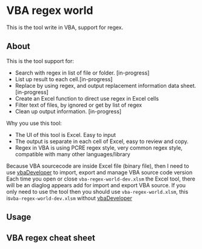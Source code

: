 # VBA regex world

This is the tool write in VBA, support for regex.

## About

This is the tool support for:
- Search with regex in list of file or folder. [in-progress]
- List up result to each cell.[in-progress]
- Replace by using regex, and output replacement information data sheet. [in-progress]
- Create an Excel function to direct use regex in Excel cells
- Filter text of files, by ignored or get by list of regex
- Clean up output information. [in-progress]

Why you use this tool:
- The UI of this tool is Excel. Easy to input
- The output is separate in each cell of Excel, easy to review and copy.
- Regex in VBA is using PCRE regex style, very common regex style, compatible with many other languages/library

Because VBA sourcecode are inside Excel file (binary file), then I need to use [vbaDeveloper](https://github.com/hilkoc/vbaDeveloper) to import, export and manage VBA source code version
Each time you open or close `vba-regex-world-dev.xlsm` the Excel tool, there will be an diaglog appears add for import and export VBA source.
If you only need to use the tool then you should use `vba-regex-world.xlsm`, this is`vba-regex-world-dev.xlsm` without [vbaDeveloper](https://github.com/hilkoc/vbaDeveloper)

## Usage



## VBA regex cheat sheet